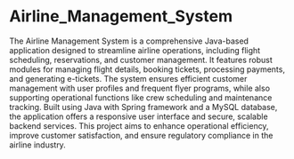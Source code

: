 # Airline_Management_System

The Airline Management System is a comprehensive Java-based application designed to streamline airline operations, including flight scheduling, reservations, and customer management. It features robust modules for managing flight details, booking tickets, processing payments, and generating e-tickets. The system ensures efficient customer management with user profiles and frequent flyer programs, while also supporting operational functions like crew scheduling and maintenance tracking. Built using Java with Spring framework and a MySQL database, the application offers a responsive user interface and secure, scalable backend services. This project aims to enhance operational efficiency, improve customer satisfaction, and ensure regulatory compliance in the airline industry.
